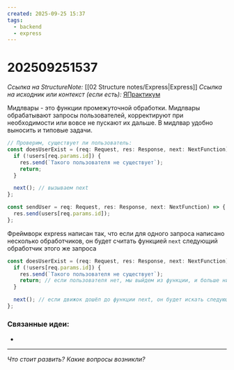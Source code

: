 ```yaml
---
created: 2025-09-25 15:37
tags:
  - backend
  - express
---
```

# 202509251537
*Ссылка на StructureNote:* [[02 Structure notes/Express|Express]]
*Ссылка на исходник или контекст (если есть):* [ЯПрактикум](https://practicum.yandex.ru/learn/backend-nodejs/courses/16b47298-e20d-4fde-9619-1ab305039a00/sprints/564238/topics/1839b729-54bc-4e2b-92a4-271a0d268cb8/lessons/da2e892e-11a6-4cb8-a20d-1ecce7be40e8/)

Мидлвары - это функции промежуточной обработки. Мидлвары обрабатывают запросы пользователей, корректируют при необходимости или вовсе не пускают их дальше. В мидлвар удобно выносить и типовые задачи.
```ts
// Проверим, существует ли пользователь:
const doesUserExist = (req: Request, res: Response, next: NextFunction) => {
  if (!users[req.params.id]) {
    res.send(`Такого пользователя не существует`);
    return;
  }

  next(); // вызываем next
};

const sendUser = req: Request, res: Response, next: NextFunction) => {
  res.send(users[req.params.id]);
};
```
Фреймворк express написан так, что если для одного запроса написано несколько обработчиков, он будет считать функцией `next` следующий обработчик этого же запроса
```ts
const doesUserExist = (req: Request, res: Response, next: NextFunction) => {
  if (!users[req.params.id]) {
    res.send(`Такого пользователя не существует`);
    return; // если пользователя нет, мы выйдем из функции, и больше ничего происходить не будет
  }

  next(); // если движок дошёл до функции next, он будет искать следующий обработчик того же запроса
};
```
### Связанные идеи:
* 
---

*Что стоит развить? Какие вопросы возникли?*